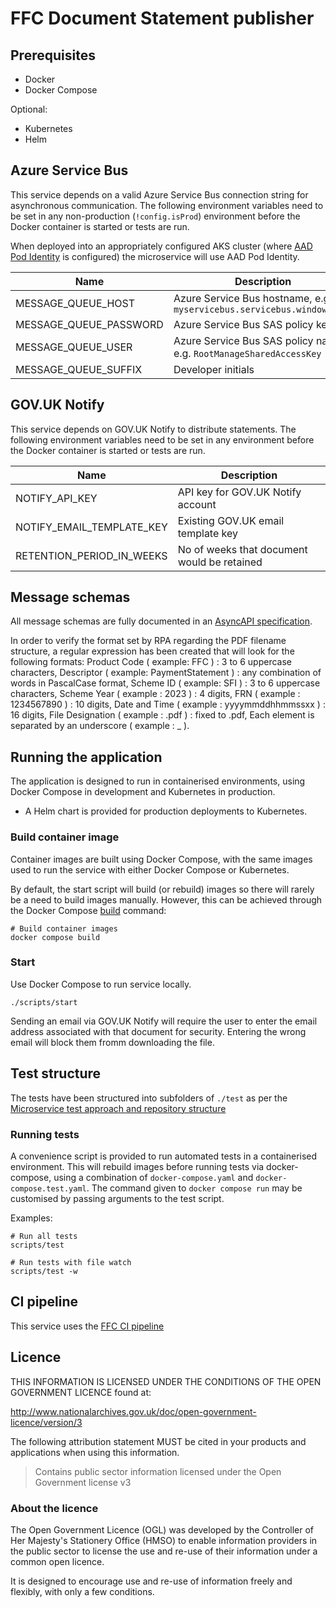 # FFC Document Statement publisher

## Prerequisites

- Docker
- Docker Compose

Optional:
- Kubernetes
- Helm

## Azure Service Bus

This service depends on a valid Azure Service Bus connection string for
asynchronous communication.  The following environment variables need to be set
in any non-production (`!config.isProd`) environment before the Docker
container is started or tests are run. 

When deployed into an appropriately configured AKS
cluster (where [AAD Pod Identity](https://github.com/Azure/aad-pod-identity) is
configured) the microservice will use AAD Pod Identity.

| Name | Description |
| ---| --- |
| MESSAGE_QUEUE_HOST | Azure Service Bus hostname, e.g. `myservicebus.servicebus.windows.net` |
| MESSAGE_QUEUE_PASSWORD | Azure Service Bus SAS policy key |
| MESSAGE_QUEUE_USER | Azure Service Bus SAS policy name, e.g. `RootManageSharedAccessKey`    |
| MESSAGE_QUEUE_SUFFIX | Developer initials |

## GOV.UK Notify

This service depends on GOV.UK Notify to distribute statements.  The following environment variables need to be set
in any environment before the Docker container is started or tests are run. 

| Name | Description |
| ---| --- |
| NOTIFY_API_KEY | API key for GOV.UK Notify account |
| NOTIFY_EMAIL_TEMPLATE_KEY | Existing GOV.UK email template key |
| RETENTION_PERIOD_IN_WEEKS | No of weeks that document would be retained |

## Message schemas

All message schemas are fully documented in an [AsyncAPI specification](docs/asyncapi.yaml).

In order to verify the format set by RPA regarding the PDF filename structure, a regular expression has been created that will look for the following formats:
Product Code ( example: FFC ) : 3 to 6 uppercase characters, 
Descriptor ( example: PaymentStatement ) : any combination of words in PascalCase format, 
Scheme ID ( example: SFI ) : 3 to 6 uppercase characters, 
Scheme Year ( example : 2023 ) : 4 digits, 
FRN ( example : 1234567890 ) : 10 digits, 
Date and Time ( example : yyyymmddhhmmssxx ) : 16 digits,
File Designation ( example : .pdf ) : fixed to .pdf,
Each element is separated by an underscore ( example : _ ).

## Running the application

The application is designed to run in containerised environments, using Docker Compose in development and Kubernetes in production.

- A Helm chart is provided for production deployments to Kubernetes.

### Build container image

Container images are built using Docker Compose, with the same images used to run the service with either Docker Compose or Kubernetes.

By default, the start script will build (or rebuild) images so there will
rarely be a need to build images manually. However, this can be achieved
through the Docker Compose
[build](https://docs.docker.com/compose/reference/build/) command:

```
# Build container images
docker compose build
```

### Start

Use Docker Compose to run service locally.

```
./scripts/start
```

Sending an email via GOV.UK Notify will require the user to enter the email address associated with that document for security. Entering the wrong email will block them fromm downloading the file.

## Test structure

The tests have been structured into subfolders of `./test` as per the
[Microservice test approach and repository structure](https://eaflood.atlassian.net/wiki/spaces/FPS/pages/1845396477/Microservice+test+approach+and+repository+structure)

### Running tests

A convenience script is provided to run automated tests in a containerised
environment. This will rebuild images before running tests via docker-compose,
using a combination of `docker-compose.yaml` and `docker-compose.test.yaml`.
The command given to `docker compose run` may be customised by passing
arguments to the test script.

Examples:

```
# Run all tests
scripts/test

# Run tests with file watch
scripts/test -w
```

## CI pipeline

This service uses the [FFC CI pipeline](https://github.com/DEFRA/ffc-jenkins-pipeline-library)

## Licence

THIS INFORMATION IS LICENSED UNDER THE CONDITIONS OF THE OPEN GOVERNMENT LICENCE found at:

<http://www.nationalarchives.gov.uk/doc/open-government-licence/version/3>

The following attribution statement MUST be cited in your products and applications when using this information.

> Contains public sector information licensed under the Open Government license v3

### About the licence

The Open Government Licence (OGL) was developed by the Controller of Her Majesty's Stationery Office (HMSO) to enable information providers in the public sector to license the use and re-use of their information under a common open licence.

It is designed to encourage use and re-use of information freely and flexibly, with only a few conditions.
